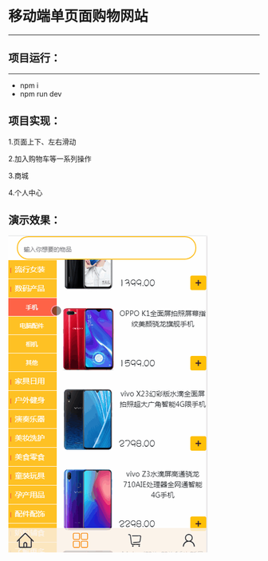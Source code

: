 # 移动端单页面购物网站
----------
## 项目运行：
----------
* npm i
* npm run dev

## 项目实现：

1.页面上下、左右滑动

2.加入购物车等一系列操作

3.商城

4.个人中心

演示效果：
-------

![Image text](https://raw.githubusercontent.com/a382775086/webStore/master/readme/a.gif)
